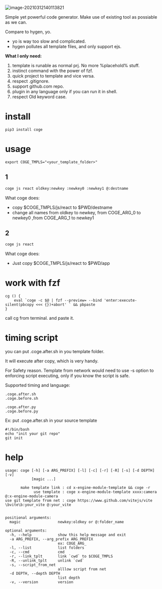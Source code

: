 ![image-20210312140113821](https://raw.githubusercontent.com/zk4/image_backup/main/img/image-20210312140113821.png)



Simple yet powerful code generator.
Make use of existing tool as possiable as we can.

Compare to hygen, yo.
- yo is way too slow and complicated.
- hygen pollutes all template files, and only support ejs.

**What I only need:**
1. template is runable as normal prj. No more %placehold% stuff.
2. instinct command with the power of fzf.
4. quick project to template and vice versa.
3. respect .gitignore.
3. support github.com repo.
5. plugin in any language only if you can run it in shell.
7. respect Old keyword case. 

# install
```
pip3 install coge
```

# usage
```
export COGE_TMPLS="<your_template_folder>"
```

## 1
``` bash
coge js react oldkey:newkey :newkey0 :newkey1 @:destname 
```
What coge does:

- copy $COGE_TMPLS/js/react to $PWD/destname
- change all names from oldkey to newkey,  from  COGE_ARG_0 to newkey0 ,from  COGE_ARG_1 to newkey1

## 2
``` bash
coge js react
```
What coge does:
- Just copy $COGE_TMPLS/js/react to $PWD/app


# work with fzf
``` 
cg () {
	eval `coge -c $@ | fzf --preview= --bind 'enter:execute-silent(pbcopy <<< {})+abort' ` && pbpaste
}
```
call cg from terminal. and paste it.


# timing script 
you can put .coge.after.sh in you template folder. 

It will execute after copy, which is very handy.

For Safety reason. Template from network would need to use -s option to enforcing script executing, only if you know the script is safe.

Supported timing and language:
```
.coge.after.sh
.coge.before.sh

.coge.after.py
.coge.before.py
```

Ex:
put .coge.after.sh in your source template
```
#!/bin/bash
echo "init your git repo"
git init 
```


# help
```
usage: coge [-h] [-a ARG_PREFIX] [-l] [-c] [-r] [-R] [-s] [-d DEPTH] [-v]
            [magic ...]

       make template link : cd x-engine-module-template && coge -r 
             use template : coge x-engine-module-template xxxx:camera @:x-engine-module-camera  
use git template from net : coge https://www.github.com/vitejs/vite \bvite\b:your_vite @:your_vite  
    

positional arguments:
  magic                 newkey:oldkey or @:folder_name

optional arguments:
  -h, --help            show this help message and exit
  -a ARG_PREFIX, --arg_prefix ARG_PREFIX
                        ex: COGE_ARG_
  -l, --list            list folders
  -c, --cmd             cmd
  -r, --link_tplt       link `cwd` to $COGE_TMPLS
  -R, --unlink_tplt     unlink `cwd`
  -s, --script_from_net
                        alllow script from net
  -d DEPTH, --depth DEPTH
                        list depth
  -v, --version         version
```
